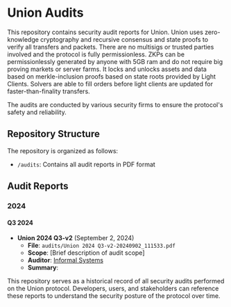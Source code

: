 # Union Audits

This repository contains security audit reports for Union. Union uses zero-knowledge cryptography and recursive consensus and state proofs to verify all transfers and packets. There are no multisigs or trusted parties involved and the protocol is fully permissionless. ZKPs can be permissionlessly generated by anyone with 5GB ram and do not require big proving markets or server farms. It locks and unlocks assets and data based on merkle-inclusion proofs based on state roots provided by Light Clients. Solvers are able to fill orders before light clients are updated for faster-than-finality transfers.


The audits are conducted by various security firms to ensure the protocol's safety and reliability.

## Repository Structure

The repository is organized as follows:

- `/audits`: Contains all audit reports in PDF format

## Audit Reports

### 2024

#### Q3 2024

- **Union 2024 Q3-v2** (September 2, 2024)
  - **File**: `audits/Union 2024 Q3-v2-20240902_111533.pdf`
  - **Scope**: [Brief description of audit scope]
  - **Auditor**: [Informal Systems](https://informal.systems/)
  - **Summary**: 


This repository serves as a historical record of all security audits performed on the Union protocol. Developers, users, and stakeholders can reference these reports to understand the security posture of the protocol over time.

